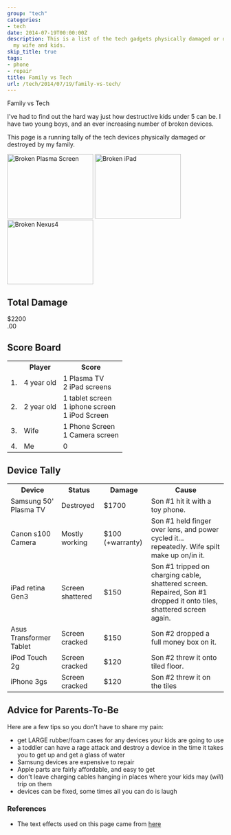 ```yaml
---
group: "tech"
categories:
- tech
date: 2014-07-19T00:00:00Z
description: This is a list of the tech gadgets physically damaged or destroyed by
  my wife and kids.
skip_title: true
tags:
- phone
- repair
title: Family vs Tech
url: /tech/2014/07/19/family-vs-tech/
---
```


<!--more-->

<div class="fancyHeading">
<canvas id="c"></canvas>
<div id="fancyText">Family vs Tech</div>
</div>

I've had to find out the hard way just how destructive kids under 5 can be. I have two young boys, and an ever increasing number of broken devices.

This page is a running tally of the tech devices physically damaged or destroyed by my family.

<a class="fancybox" rel="group" href="/images/broken/broken01.jpg" title="That WAS a nice plasma screen."><img src="/images/broken/sm_broken01.jpg" style="width:200px;height:150px;" class="pure-img img-thumbnail inline" alt="Broken Plasma Screen" /></a>
<a class="fancybox" rel="group" href="/images/broken/broken02.jpg" title="This iPad HAD a retina display."><img src="/images/broken/sm_broken02.jpg" style="width:200px;height:150px;" class="pure-img img-thumbnail inline" alt="Broken iPad" /></a>
<a class="fancybox" rel="group" href="/images/broken/broken03.jpg" title="Nexus 4 - surprisingly fragile."><img src="/images/broken/sm_broken03.jpg" style="width:200px;height:150px;" class="pure-img img-thumbnail inline" alt="Broken Nexus4" /></a>

## Total Damage

<div id="totalDamage">
  <div class="totalDamageAmount">$2200
    <div id="cents">.00</div>
  </div>
</div>


## Score Board

<div class="table-responsive">
<table class="pure-table pure-table-striped">
<tr><th></th><th>Player</th><th>Score</th></tr>
<tr><td>1.</td><td>4 year old</td><td>1 Plasma TV<br />2 iPad screens</td></tr>
<tr><td>2.</td><td>2 year old</td><td>1 tablet screen<br />1 iphone screen<br />1 iPod Screen </td></tr>
<tr><td>3.</td><td>Wife</td><td>1 Phone Screen<br />1 Camera screen</td></tr>
<tr><td>4.</td><td>Me</td><td>0</td></tr>
</table>
</div>

## Device Tally

<div class="table-responsive">
<table class="pure-table pure-table-striped table">
  <tr>
    <th>Device</th>
    <th>Status</th>
    <th>Damage</th>
    <th>Cause</th>
  </tr>
  <tr>
    <td>Samsung 50' Plasma TV</td>
    <td class="danger">Destroyed</td>
    <td>$1700</td>
    <td>Son #1 hit it with a toy phone.</td>
  </tr>
  <tr>
    <td>Canon s100 Camera</td>
    <td class="info">Mostly working</td>
    <td>$100 (+warranty)</td>
    <td>Son #1 held finger over lens, and power cycled it... repeatedly. Wife spilt make up on/in it.</td>
  </tr>
  <tr>
    <td>iPad retina Gen3</td>
    <td class="warning">Screen shattered</td>
    <td>$150</td>
    <td>Son #1 tripped on charging cable, shattered screen. Repaired, Son #1 dropped it onto tiles, shattered screen again.</td>
  </tr>
  <tr>
    <td>Asus Transformer Tablet</td>
    <td class="warning">Screen cracked</td>
    <td>$150</td>
    <td>Son #2 dropped a full money box on it.</td>
  </tr>
  <tr>
    <td>iPod Touch 2g</td>
    <td class="warning">Screen cracked</td>
    <td>$120</td>
    <td>Son #2 threw it onto tiled floor.</td>
  </tr>
  <tr>
    <td>iPhone 3gs</td>
    <td class="warning">Screen cracked</td>
    <td>$120</td>
    <td>Son #2 threw it on the tiles</td>
  </tr>
</table>
</div>

## Advice for Parents-To-Be

Here are a few tips so you don't have to share my pain:

- get LARGE rubber/foam cases for any devices your kids are going to use
- a toddler can have a rage attack and destroy a device in the time it takes you to get up and get a glass of water
- Samsung devices are expensive to repair
- Apple parts are fairly affordable, and easy to get
- don't leave charging cables hanging in places where your kids may (*will*) trip on them
- devices can be fixed, some times all you can do is laugh

### References 

- The text effects used on this page came from [here](http://webforfreaks.com/cssandtype/index.php?chemin=content/2011-01-02/)

<script src='/js/rainChar.js' type='text/javascript'></script>
